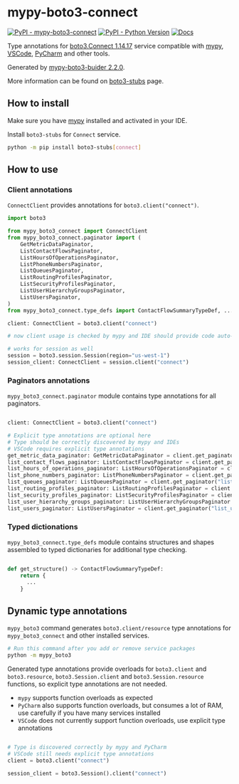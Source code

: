 # mypy-boto3-connect

[![PyPI - mypy-boto3-connect](https://img.shields.io/pypi/v/mypy-boto3-connect.svg?color=blue)](https://pypi.org/project/mypy-boto3-connect)
[![PyPI - Python Version](https://img.shields.io/pypi/pyversions/mypy-boto3-connect.svg?color=blue)](https://pypi.org/project/mypy-boto3-connect)
[![Docs](https://img.shields.io/readthedocs/mypy-boto3-builder.svg?color=blue)](https://mypy-boto3-builder.readthedocs.io/)

Type annotations for
[boto3.Connect 1.14.17](https://boto3.amazonaws.com/v1/documentation/api/1.14.17/reference/services/connect.html#Connect) service
compatible with [mypy](https://github.com/python/mypy), [VSCode](https://code.visualstudio.com/),
[PyCharm](https://www.jetbrains.com/pycharm/) and other tools.

Generated by [mypy-boto3-buider 2.2.0](https://github.com/vemel/mypy_boto3_builder).

More information can be found on [boto3-stubs](https://pypi.org/project/boto3-stubs/) page.

## How to install

Make sure you have [mypy](https://github.com/python/mypy) installed and activated in your IDE.

Install `boto3-stubs` for `Connect` service.

```bash
python -m pip install boto3-stubs[connect]
```

## How to use

### Client annotations

`ConnectClient` provides annotations for `boto3.client("connect")`.

```python
import boto3

from mypy_boto3_connect import ConnectClient
from mypy_boto3_connect.paginator import (
    GetMetricDataPaginator,
    ListContactFlowsPaginator,
    ListHoursOfOperationsPaginator,
    ListPhoneNumbersPaginator,
    ListQueuesPaginator,
    ListRoutingProfilesPaginator,
    ListSecurityProfilesPaginator,
    ListUserHierarchyGroupsPaginator,
    ListUsersPaginator,
)
from mypy_boto3_connect.type_defs import ContactFlowSummaryTypeDef, ...

client: ConnectClient = boto3.client("connect")

# now client usage is checked by mypy and IDE should provide code auto-complete

# works for session as well
session = boto3.session.Session(region="us-west-1")
session_client: ConnectClient = session.client("connect")
```

### Paginators annotations

`mypy_boto3_connect.paginator` module contains type annotations for all paginators.

```python

client: ConnectClient = boto3.client("connect")

# Explicit type annotations are optional here
# Type should be correctly discovered by mypy and IDEs
# VSCode requires explicit type annotations
get_metric_data_paginator: GetMetricDataPaginator = client.get_paginator("get_metric_data")
list_contact_flows_paginator: ListContactFlowsPaginator = client.get_paginator("list_contact_flows")
list_hours_of_operations_paginator: ListHoursOfOperationsPaginator = client.get_paginator("list_hours_of_operations")
list_phone_numbers_paginator: ListPhoneNumbersPaginator = client.get_paginator("list_phone_numbers")
list_queues_paginator: ListQueuesPaginator = client.get_paginator("list_queues")
list_routing_profiles_paginator: ListRoutingProfilesPaginator = client.get_paginator("list_routing_profiles")
list_security_profiles_paginator: ListSecurityProfilesPaginator = client.get_paginator("list_security_profiles")
list_user_hierarchy_groups_paginator: ListUserHierarchyGroupsPaginator = client.get_paginator("list_user_hierarchy_groups")
list_users_paginator: ListUsersPaginator = client.get_paginator("list_users")
```







### Typed dictionations

`mypy_boto3_connect.type_defs` module contains structures and shapes assembled
to typed dictionaries for additional type checking.

```python

def get_structure() -> ContactFlowSummaryTypeDef:
    return {
      ...
    }
```


## Dynamic type annotations

`mypy_boto3` command generates `boto3.client/resource` type annotations for
`mypy_boto3_connect` and other installed services.

```bash
# Run this command after you add or remove service packages
python -m mypy_boto3
```

Generated type annotations provide overloads for `boto3.client` and `boto3.resource`,
`boto3.Session.client` and `boto3.Session.resource` functions,
so explicit type annotations are not needed.

- `mypy` supports function overloads as expected
- `PyCharm` also supports function overloads, but consumes a lot of RAM, use carefully if you have many services installed
- `VSCode` does not currently support function overloads, use explicit type annotations

```python

# Type is discovered correctly by mypy and PyCharm
# VSCode still needs explicit type annotations
client = boto3.client("connect")

session_client = boto3.Session().client("connect")
```
